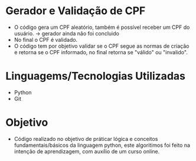 # Gerador e Validação de CPF
  - O código gera um CPF aleatório, também é possível receber um CPF do usuário. -> gerador ainda não foi concluido
  - No final o CPF é validado.
  - O código tem por objetivo validar se o CPF segue as normas de criação e retorna se o CPF informado, no final retorna se "válido" ou "invalido".

# Linguagems/Tecnologias Utilizadas
  - Python
  - Git

# Objetivo
  - Código realizado no objetivo de práticar lógica e conceitos fundamentais/básicos da linguagem python, este algoritimos foi feito na intenção de aprendizagem, com auxílio de um curso online.

